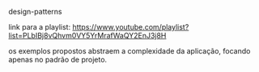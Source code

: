 design-patterns

link para a playlist:
https://www.youtube.com/playlist?list=PLbIBj8vQhvm0VY5YrMrafWaQY2EnJ3j8H

os exemplos propostos abstraem a complexidade da aplicação, focando apenas no padrão de projeto.



